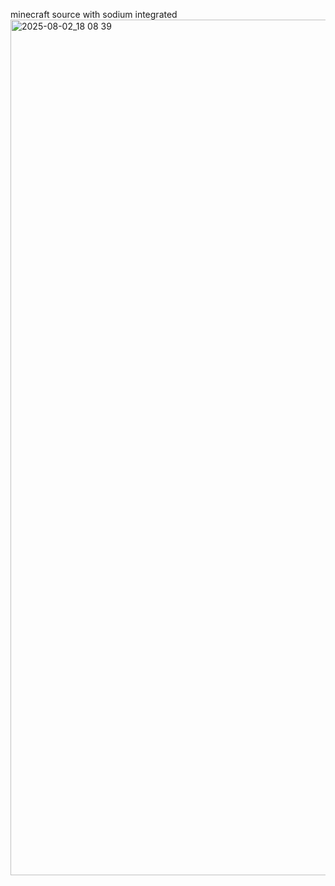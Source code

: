 minecraft source with sodium integrated
<img width="2560" height="1369" alt="2025-08-02_18 08 39" src="https://github.com/user-attachments/assets/bfed7f76-af9b-47bd-bbd0-b765d583de3e" />
